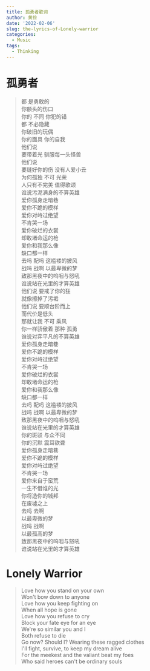 ```yaml
---
title: 孤勇者歌词
author: 黄俭
date: '2022-02-06'
slug: the-lyrics-of-Lonely-warrior
categories:
  - Music
tags:
  - Thinking
---
```


# 孤勇者

> 都 是勇敢的  
你额头的伤口  
你的 不同 你犯的错  
都 不必隐藏  
你破旧的玩偶  
你的面具 你的自我  
他们说  
要带着光 驯服每一头怪兽  
他们说  
要缝好你的伤 没有人爱小丑  
为何孤独 不可 光荣  
人只有不完美 值得歌颂  
谁说污泥满身的不算英雄  
爱你孤身走暗巷  
爱你不跪的模样  
爱你对峙过绝望  
不肯哭一场  
爱你破烂的衣裳  
却敢堵命运的枪  
爱你和我那么像  
缺口都一样  
去吗 配吗 这褴褛的披风  
战吗 战啊 以最卑微的梦  
致那黑夜中的呜咽与怒吼  
谁说站在光里的才算英雄  
他们说 要戒了你的狂  
就像擦掉了污垢  
他们说 要顺台阶而上  
而代价是低头  
那就让我 不可 乘风  
你一样骄傲着 那种 孤勇  
谁说对弈平凡的不算英雄  
爱你孤身走暗巷  
爱你不跪的模样  
爱你对峙过绝望  
不肯哭一场  
爱你破烂的衣裳  
却敢堵命运的枪  
爱你和我那么像  
缺口都一样  
去吗 配吗 这褴褛的披风  
战吗 战啊 以最卑微的梦  
致那黑夜中的呜咽与怒吼  
谁说站在光里的才算英雄  
你的斑驳 与众不同  
你的沉默 震耳欲聋  
爱你孤身走暗巷  
爱你不跪的模样  
爱你对峙过绝望  
不肯哭一场  
爱你来自于蛮荒  
一生不借谁的光  
你将造你的城邦  
在废墟之上  
去吗 去啊  
以最卑微的梦  
战吗 战啊  
以最孤高的梦  
致那黑夜中的呜咽与怒吼  
谁说站在光里的才算英雄  

# Lonely Warrior

> Love how you stand on your own  
Won't bow down to anyone  
Love how you keep fighting on  
When all hope is gone  
Love how you refuse to cry  
Block your fate eye for an eye  
We're so similar you and I  
Both refuse to die  
Go now? Should I? Wearing these ragged clothes  
I'll fight, survive, to keep my dream alive  
For the meekest and the valiant beat my foes  
Who said heroes can't be ordinary souls